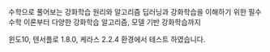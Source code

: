 수학으로 풀어보는
강화학습 원리와 알고리즘
딥러닝과 강화학습을 이해하기 위한 필수 수학 이론부터 다양한 강화학습 알고리즘, 모델 기반 강화학습까지

윈도10, 텐서플로 1.8.0, 케라스 2.2.4 환경에서 테스트 하였습니다.

